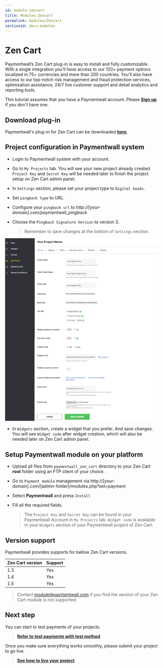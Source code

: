 ```yaml
---
id: module-zencart
title: Modules-Zencart
permalink: modules/Zencart
sectionid: docs-modules
---
```


# Zen Cart

Paymentwall’s Zen Cart plug-in is easy to install and fully customizable. With a single integration you’ll have access to our 120+ payment options localized in 75+ currencies and more than 200 countries. You’ll also have access to our top-notch risk management and fraud protection services, optimization assistance, 24/7 live customer support and detail analytics and reporting tools.

This tutorial assumes that you have a Paymentwall account. Please **[Sign up](https://api.paymentwall.com/pwaccount/signup?source=zencart&mode=merchant)** if you don't have one.

## Download plug-in

Paymentwall's plug-in for Zen Cart can be downloaded **[here](https://github.com/paymentwall)**.

## Project configuration in Paymentwall system

* Login to Paymentwall system with your account.

* Go to ```My Projects``` tab. You will see your new project already created. ```Project Key``` and ```Secret Key``` will be needed later to finish the project setup on Zen Cart admin panel.

* In ```Settings``` section, please set your project type to  ```Digital Goods```.

* Set ```pingback type``` to URL.

 * Configure your ```pingback url``` to *http://[your-domain].com/paymentwall_pingback*

* Choose the ```Pingback Signature Version``` to version 3.

  > Remember to save changes at the bottom of ```Settings``` section.

<div class="docs-img">
    <img src="/textures/pic/modules/zencart.png">
</div>

* In ```Widgets``` section, create a widget that you prefer. And save changes. You will see ```Widget code``` after widget creation, which will also be needed later on Zen Cart admin panel.

## Setup Paymentwall module on your platform

* Upload all files from ```paymentwall_zen_cart``` directory to your Zen Cart **root** folder using an FTP client of your choice.

* Go to ```Payment module``` management via http://[your-domain].com/[admin-folder]/modules.php?set=payment 

* Select **Paymentwall** and press ```Install```

* Fill all the required fields.

  >The ```Project Key``` and ```Secret Key``` can be found in your Paymentwall Account in ```My Projects``` tab. ```Widget code``` is available in your ```Widgets``` section of your Paymentwall project of Zen Cart.


## Version support

Paymentwall provides supports for bellow Zen Cart versions.

|Zen Cart version|Support|
|-------|--------|
|1.3|Yes|
|1.4|Yes|
|1.5|Yes|

> Contact [module@paymentwall.com](mailto:module@paymentwall.com) if you find the version of your Zen Cart module is not supported.

## Next step

You can start to test payments of your projects.

> **[Refer to test payments with test method](/sandbox/test-payment)**

Once you make sure everything works smoothly, please submit your project to go live.

> **[See how to live your project](/go_live-home)**